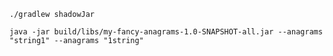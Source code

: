 `./gradlew shadowJar`

`java -jar build/libs/my-fancy-anagrams-1.0-SNAPSHOT-all.jar --anagrams "string1" --anagrams "1string"`